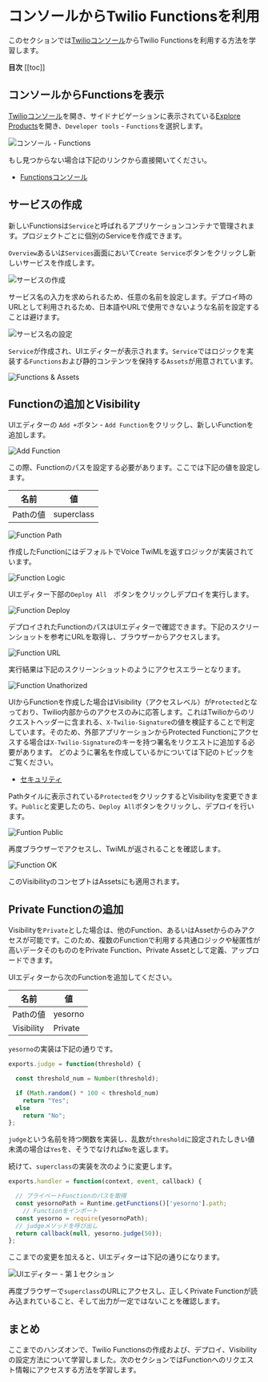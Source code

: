 # コンソールからTwilio Functionsを利用

このセクションでは[Twilioコンソール](https://console.twilio.com)からTwilio Functionsを利用する方法を学習します。

__目次__
[[toc]]

## コンソールからFunctionsを表示

[Twilioコンソール](https://console.twilio.com)を開き、サイドナビゲーションに表示されている[Explore Products](https://console.twilio.com/develop/explore)を開き、`Developer tools` - `Functions`を選択します。

![コンソール - Functions](./images/console-functions.png)

もし見つからない場合は下記のリンクから直接開いてください。

- [Functionsコンソール](https://www.twilio.com/console/functions)

## サービスの作成

新しいFunctionsは`Service`と呼ばれるアプリケーションコンテナで管理されます。プロジェクトごとに個別のServiceを作成できます。

`Overview`あるいは`Services`画面において`Create Service`ボタンをクリックし新しいサービスを作成します。

![サービスの作成](./images/console-functions-service.png)

サービス名の入力を求められるため、任意の名前を設定します。デプロイ時のURLとして利用されるため、日本語やURLで使用できないような名前を設定することは避けます。

![サービス名の設定](./images/console-functions-service-name.png)

`Service`が作成され、UIエディターが表示されます。`Service`ではロジックを実装する`Functions`および静的コンテンツを保持する`Assets`が用意されています。

![Functions & Assets](./images/functions-ui-editor.png)

## Functionの追加とVisibility

UIエディターの `Add +`ボタン - `Add Function`をクリックし、新しいFunctionを追加します。

![Add Function](./images/functions-add-new.png)

この際、Functionのパスを設定する必要があります。ここでは下記の値を設定します。

|名前|値|
|---|---|
| Pathの値| superclass|

![Function Path](./images/functions-path.png)

作成したFunctionにはデフォルトでVoice TwiMLを返すロジックが実装されています。

![Function Logic](./images/functions-default-code.png)

UIエディター下部の`Deploy All`　ボタンをクリックしデプロイを実行します。

![Function Deploy](./images/functions-deploy.png)

デプロイされたFunctionのパスはUIエディターで確認できます。下記のスクリーンショットを参考にURLを取得し、ブラウザーからアクセスします。

![Function URL](./images/functions-url.png)

実行結果は下記のスクリーンショットのようにアクセスエラーとなります。

![Function Unathorized](./images/browser-protected.png)

UIからFunctionを作成した場合はVisibility（アクセスレベル）が`Protected`となっており、Twilio内部からのアクセスのみに応答します。これはTwilioからのリクエストヘッダーに含まれる、`X-Twilio-Signature`の値を検証することで判定しています。そのため、外部アプリケーションからProtected Functionにアクセスする場合は`X-Twilio-Signature`のキーを持つ署名をリクエストに追加する必要があります。
どのように署名を作成しているかについては下記のトピックをご覧ください。

- [セキュリティ](https://jp.twilio.com/docs/usage/security)

Pathタイルに表示されている`Protected`をクリックするとVisibilityを変更できます。`Public`と変更したのち、`Deploy All`ボタンをクリックし、デプロイを行います。

![Funtion Public](./images/functions-path-visibility.png)

再度ブラウザーでアクセスし、TwiMLが返されることを確認します。

![Function OK](./images/browser-public.png)

このVisibilityのコンセプトはAssetsにも適用されます。

## Private Functionの追加

Visibilityを`Private`とした場合は、他のFunction、あるいはAssetからのみアクセスが可能です。このため、複数のFunctionで利用する共通ロジックや秘匿性が高いデータそのもののをPrivate Function、Private Assetとして定義、アップロードできます。

UIエディターから次のFunctionを追加してください。

|名前|値|
|---|---|
| Pathの値| yesorno|
| Visibility| Private|

`yesorno`の実装は下記の通りです。

```js
exports.judge = function(threshold) {

  const threshold_num = Number(threshold);

  if (Math.random() * 100 < threshold_num)
    return "Yes";
  else
    return "No";
};
```

`judge`という名前を持つ関数を実装し、乱数が`threshold`に設定されたしきい値未満の場合は`Yes`を、そうでなければ`No`を返します。

続けて、`superclass`の実装を次のように変更します。

```js
exports.handler = function(context, event, callback) {

  // プライベートFunctionのパスを取得
  const yesornoPath = Runtime.getFunctions()['yesorno'].path;
	// Functionをインポート
  const yesorno = require(yesornoPath);
  // judgeメソッドを呼び出し
  return callback(null, yesorno.judge(50));
};
```

ここまでの変更を加えると、UIエディターは下記の通りになります。

![UIエディター - 第１セクション](./images/functions-private.png)

再度ブラウザーで`superclass`のURLにアクセスし、正しくPrivate Functionが読み込まれていること、そして出力が一定ではないことを確認します。

## まとめ

ここまでのハンズオンで、Twilio Functionsの作成および、デプロイ、Visibilityの設定方法について学習しました。次のセクションではFunctionへのリクエスト情報にアクセスする方法を学習します。
